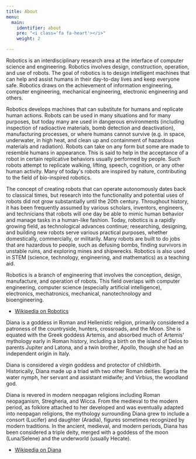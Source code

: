 ```yaml
---
title: About
menu:
  main:
    identifier: about
    pre: "<i class='fa fa-heart'></i>"
    weight: 2

---
```

Robotics is an interdisciplinary research area at the interface of computer science and engineering. Robotics involves design, construction, operation, and use of robots. The goal of robotics is to design intelligent machines that can help and assist humans in their day-to-day lives and keep everyone safe. Robotics draws on the achievement of information engineering, computer engineering, mechanical engineering, electronic engineering and others.

Robotics develops machines that can substitute for humans and replicate human actions. Robots can be used in many situations and for many purposes, but today many are used in dangerous environments (including inspection of radioactive materials, bomb detection and deactivation), manufacturing processes, or where humans cannot survive (e.g. in space, underwater, in high heat, and clean up and containment of hazardous materials and radiation). Robots can take on any form but some are made to resemble humans in appearance. This is said to help in the acceptance of a robot in certain replicative behaviors usually performed by people. Such robots attempt to replicate walking, lifting, speech, cognition, or any other human activity. Many of today's robots are inspired by nature, contributing to the field of bio-inspired robotics.

The concept of creating robots that can operate autonomously dates back to classical times, but research into the functionality and potential uses of robots did not grow substantially until the 20th century. Throughout history, it has been frequently assumed by various scholars, inventors, engineers, and technicians that robots will one day be able to mimic human behavior and manage tasks in a human-like fashion. Today, robotics is a rapidly growing field, as technological advances continue; researching, designing, and building new robots serve various practical purposes, whether domestically, commercially, or militarily. Many robots are built to do jobs that are hazardous to people, such as defusing bombs, finding survivors in unstable ruins, and exploring mines and shipwrecks. Robotics is also used in STEM (science, technology, engineering, and mathematics) as a teaching aid.

Robotics is a branch of engineering that involves the conception, design, manufacture, and operation of robots. This field overlaps with computer engineering, computer science (especially artificial intelligence), electronics, mechatronics, mechanical, nanotechnology and bioengineering.

- [Wikipedia on Robotics](https://en.wikipedia.org/wiki/Robotics)


Diana is a goddess in Roman and Hellenistic religion, primarily considered a patroness of the countryside, hunters, crossroads, and the Moon. She is equated with the Greek goddess Artemis, and absorbed much of Artemis' mythology early in Roman history, including a birth on the island of Delos to parents Jupiter and Latona, and a twin brother, Apollo, though she had an independent origin in Italy.

Diana is considered a virgin goddess and protector of childbirth. Historically, Diana made up a triad with two other Roman deities: Egeria the water nymph, her servant and assistant midwife; and Virbius, the woodland god.

Diana is revered in modern neopagan religions including Roman neopaganism, Stregheria, and Wicca. From the medieval to the modern period, as folklore attached to her developed and was eventually adapted into neopagan religions, the mythology surrounding Diana grew to include a consort (Lucifer) and daughter (Aradia), figures sometimes recognized by modern traditions. In the ancient, medieval, and modern periods, Diana has been considered a triple deity, merged with a goddess of the moon (Luna/Selene) and the underworld (usually Hecate).

- [Wikipedia on Diana](https://en.wikipedia.org/wiki/Diana_(mythology))